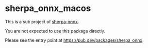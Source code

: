 # sherpa_onnx_macos

This is a sub project of [sherpa-onnx](https://github.com/k2-fsa/sherpa-onnx).

You are not expected to use this package directly.

Please see the entry point at <https://pub.dev/packages/sherpa_onnx>.
